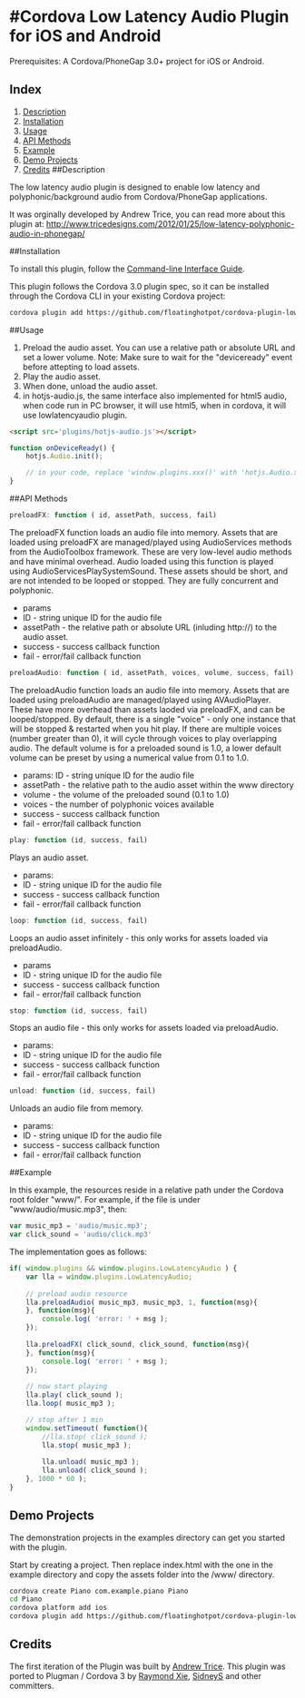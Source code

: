 #Cordova Low Latency Audio Plugin for iOS and Android
=======================

Prerequisites: A Cordova/PhoneGap 3.0+ project for iOS or Android.

## Index

1. [Description](#description)
2. [Installation](#installation)
3. [Usage](#usage)
4. [API Methods](#api-methods)
5. [Example](#example)
6. [Demo Projects](#demo-projects)
7. [Credits](#credits)
##Description

The low latency audio plugin is designed to enable low latency and polyphonic/background audio from Cordova/PhoneGap applications.

It was orginally developed by Andrew Trice, you can read more about this plugin at:
http://www.tricedesigns.com/2012/01/25/low-latency-polyphonic-audio-in-phonegap/

##Installation

To install this plugin, follow the [Command-line Interface Guide](http://cordova.apache.org/docs/en/edge/guide_cli_index.md.html#The%20Command-line%20Interface).

This plugin follows the Cordova 3.0 plugin spec, so it can be installed through the Cordova CLI in your existing Cordova project:
```bash
cordova plugin add https://github.com/floatinghotpot/cordova-plugin-lowlatencyaudio.git
```

##Usage

1. Preload the audio asset. You can use a relative path or absolute URL and set a lower volume.
   Note: Make sure to wait for the "deviceready" event before attepting to load assets.
2. Play the audio asset.
3. When done, unload the audio asset.
4. in hotjs-audio.js, the same interface also implemented for html5 audio, when code run in PC browser, it will use html5, when in cordova, it will use lowlatencyaudio plugin.  

```html
<script src='plugins/hotjs-audio.js'></script>
```
```javascript
function onDeviceReady() {
    hotjs.Audio.init();

    // in your code, replace 'window.plugins.xxx()' with 'hotjs.Audio.xxx()'
}
```

##API Methods
```javascript
preloadFX: function ( id, assetPath, success, fail)
```

The preloadFX function loads an audio file into memory.  Assets that are loaded using preloadFX are managed/played using AudioServices methods from the AudioToolbox framework.   These are very low-level audio methods and have minimal overhead.  Audio loaded using this function is played using AudioServicesPlaySystemSound.   These assets should be short, and are not intended to be looped or stopped.   They are fully concurrent and polyphonic.

* params
 * ID - string unique ID for the audio file
 * assetPath - the relative path or absolute URL (inluding http://) to the audio asset.
 * success - success callback function
 * fail - error/fail callback function

```javascript
preloadAudio: function ( id, assetPath, voices, volume, success, fail)
```

The preloadAudio function loads an audio file into memory.  Assets that are loaded using preloadAudio are managed/played using AVAudioPlayer.   These have more overhead than assets laoded via preloadFX, and can be looped/stopped.   By default, there is a single "voice" - only one instance that will be stopped & restarted when you hit play.  If there are multiple voices (number greater than 0), it will cycle through voices to play overlapping audio. The default volume is for a preloaded sound is 1.0, a lower default volume can be preset by using a numerical value from 0.1 to 1.0.

* params: ID - string unique ID for the audio file
 * assetPath - the relative path to the audio asset within the www directory
 * volume - the volume of the preloaded sound (0.1 to 1.0)
 * voices - the number of polyphonic voices available
 * success - success callback function
 * fail - error/fail callback function

```javascript
play: function (id, success, fail)
```

Plays an audio asset.

* params:
 * ID - string unique ID for the audio file
 * success - success callback function
 * fail - error/fail callback function

```javascript
loop: function (id, success, fail)
```
Loops an audio asset infinitely - this only works for assets loaded via preloadAudio.

* params
 * ID - string unique ID for the audio file
 * success - success callback function
 * fail - error/fail callback function

```javascript
stop: function (id, success, fail)
```

Stops an audio file - this only works for assets loaded via preloadAudio.

* params:
 * ID - string unique ID for the audio file
 * success - success callback function
 * fail - error/fail callback function

```javascript
unload: function (id, success, fail)
```

Unloads an audio file from memory.
* params:
 * ID - string unique ID for the audio file
 * success - success callback function
 * fail - error/fail callback function
	
##Example

In this example, the resources reside in a relative path under the Cordova root folder "www/".
For example, if the file is under "www/audio/music.mp3", then:

```javascript
var music_mp3 = 'audio/music.mp3';
var click_sound = 'audio/click.mp3'
```

The implementation goes as follows:

```javascript
if( window.plugins && window.plugins.LowLatencyAudio ) {
	var lla = window.plugins.LowLatencyAudio;
	
	// preload audio resource
	lla.preloadAudio( music_mp3, music_mp3, 1, function(msg){
	}, function(msg){
		console.log( 'error: ' + msg );
	});
	
	lla.preloadFX( click_sound, click_sound, function(msg){
	}, function(msg){
		console.log( 'error: ' + msg );
	});
	
	// now start playing
	lla.play( click_sound );
	lla.loop( music_mp3 );

	// stop after 1 min	
	window.setTimeout( function(){
		//lla.stop( click_sound );
		lla.stop( music_mp3 );
			
		lla.unload( music_mp3 );
		lla.unload( click_sound );
	}, 1000 * 60 );
}
```

## Demo Projects
The demonstration projects in the examples directory can get you started with the plugin.

Start by creating a project. Then replace index.html with the one in the example directory and copy the assets folder into the /www/ directory.

```bash
cordova create Piano com.example.piano Piano
cd Piano
cordova platform add ios
cordova plugin add https://github.com/floatinghotpot/cordova-plugin-lowlatencyaudio.git
```

## Credits

The first iteration of the Plugin was built by [Andrew Trice](https://github.com/triceam/LowLatencyAudio).
This plugin was ported to Plugman / Cordova 3 by [Raymond Xie](https://github.com/floatinghotpot), [SidneyS](https://github.com/sidneys) and other committers.

